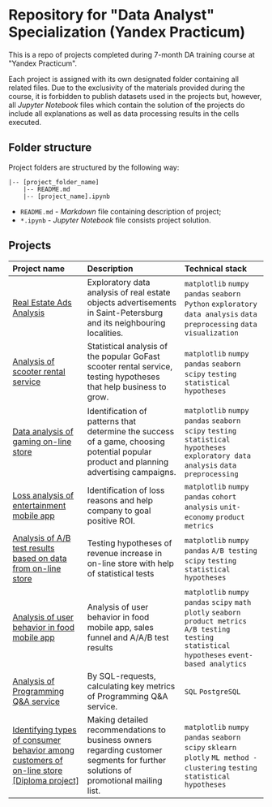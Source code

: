 # Repository for "Data Analyst" Specialization (Yandex Practicum)

This is a repo of projects completed during 7-month DA training course at "Yandex Practicum".

Each project is assigned with its own designated folder containing all related files. Due to the exclusivity of the materials provided during the course, it is forbidden to publish datasets used in the projects but, however, all *Jupyter Notebook* files which contain the solution of the projects do include all explanations as well as data processing results in the cells executed.

## Folder structure

Project folders are structured by the following way:

```
|-- [project_folder_name]
    |-- README.md
    |-- [project_name].ipynb
```
* `README.md` - *Markdown* file containing description of  project;
* `*.ipynb` - *Jupyter Notebook* file consists project solution.

## Projects

| Project name | Description | Technical stack| 
| :---------------------- | :---------------------- | :---------------------- |
| [Real Estate Ads Analysis](data_analysis_of_apartment_sales_ads) | Exploratory data analysis of real estate objects advertisements in Saint-Petersburg and its neighbouring localities.|`matplotlib` `numpy` `pandas` `seaborn` `Python` `exploratory data analysis` `data preprocessing` `data visualization`|
| [Analysis of scooter rental service](statistical_analysis_of_data) |Statistical analysis of the popular GoFast scooter rental service, testing hypotheses that help business to grow.| `matplotlib` `numpy` `pandas` `seaborn` `scipy` `testing statistical hypotheses` |
| [Data analysis of gaming on-line store](data_аnalysis_of_gaming_on-line_store) | Identification of patterns that determine the success of a game, choosing potential popular product and planning advertising campaigns. | `matplotlib` `numpy` `pandas` `seaborn` `scipy` `testing statistical hypotheses` `exploratory data analysis` `data preprocessing`|
| [Loss analysis of entertainment mobile app](analysis_of_marketing_business_indicators) | Identification of loss reasons and help company to goal positive ROI.| `matplotlib` `numpy` `pandas` `cohort analysis` `unit-economy`  `product metrics` |
| [Analysis of A/B test results based on data from on-line store](analysis_of_A_B_test_results) | Testing hypotheses of revenue increase in on-line store with help of statistical tests| `matplotlib` `numpy` `pandas` `A/B testing` `scipy` `testing statistical hypotheses`|
| [Analysis of user behavior in food mobile app](conducting_and_analysis_of_AAB_test) | Analysis of user behavior in food mobile app, sales funnel and  A/A/B test results | `matplotlib` `numpy` `pandas` `scipy` `math` `plotly` `seaborn` `product metrics` `A/B testing` `testing statistical hypotheses`  `event-based analytics`|
| [Analysis of Programming Q&A service](SQL_analysis_Q&A_service) |By SQL-requests, calculating key metrics of Programming Q&A service.| `SQL` `PostgreSQL`|
| [Identifying types of consumer behavior among customers of on-line store [Diploma project]](identifying_types_of_consumer_behavior) | Making detailed recommendations to business owners regarding customer segments for further solutions of promotional mailing list.| `matplotlib` `numpy` `pandas` `seaborn` `scipy` `sklearn` `plotly` `ML method - clustering` `testing statistical hypotheses` |
